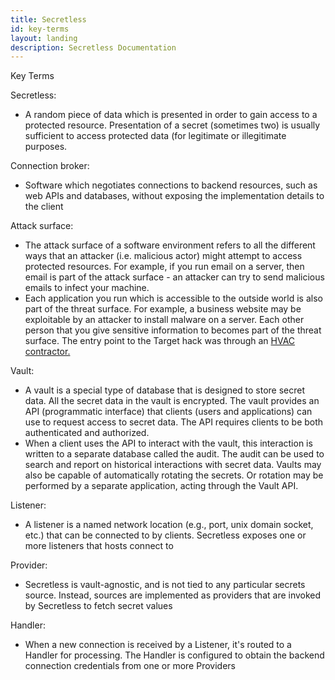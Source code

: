 ```yaml
---
title: Secretless
id: key-terms
layout: landing
description: Secretless Documentation
---
```

<div id="docs-key-terms">
    <p class="card-heading">Key Terms</p>
    <div class="docs-keyterms-info">
    <p>Secretless:</p>
      <ul>
        <li>A random piece of data which is presented in order to gain access to a protected resource. Presentation of a secret (sometimes two) is usually sufficient to access protected data (for legitimate or illegitimate purposes.</li>
      </ul>
    <p>Connection broker:</p>
      <ul>
        <li>Software which negotiates connections to backend resources, such as web APIs and databases, without exposing the implementation details to the client</li>
      </ul>
    <p>Attack surface:</p>
      <ul>
        <li>The attack surface of a software environment refers to all the different ways that an attacker (i.e. malicious actor) might attempt to access protected resources. For example, if you run email on a server, then email is part of the attack surface - an attacker can try to send malicious emails to infect your machine.</li>
        <li>Each application you run which is accessible to the outside world is also part of the threat surface. For example, a business website may be exploitable by an attacker to install malware on a server. Each other person that you give sensitive information to becomes part of the threat surface. The entry point to the Target hack was through an <a href="https://krebsonsecurity.com/2014/02/target-hackers-broke-in-via-hvac-company">HVAC contractor.</a></li>
      </ul>
    <p>Vault:</p>
      <ul>
        <li>A vault is a special type of database that is designed to store secret data. All the secret data in the vault is encrypted. The vault provides an API (programmatic interface) that clients (users and applications) can use to request access to secret data. The API requires clients to be both authenticated and authorized. </li>
        <li>When a client uses the API to interact with the vault, this interaction is written to a separate database called the audit. The audit can be used to search and report on historical interactions with secret data. Vaults may also be capable of automatically rotating the secrets. Or rotation may be performed by a separate application, acting through the Vault API.</li>
      </ul>
    <p>Listener:</p>
      <ul>
        <li>A listener is a named network location (e.g., port, unix domain socket, etc.) that can be connected to by clients. Secretless exposes one or more listeners that hosts connect to</li>
      </ul>
    <p>Provider:</p>
      <ul>
        <li>Secretless is vault-agnostic, and is not tied to any particular secrets source. Instead, sources are implemented as providers that are invoked by Secretless to fetch secret values</li>
      </ul>
    <p>Handler:</p>
      <ul>
        <li>When a new connection is received by a Listener, it's routed to a Handler for processing. The Handler is configured to obtain the backend connection credentials from one or more Providers</li>
      </ul>
  </div>